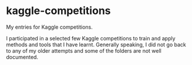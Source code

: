 # kaggle-competitions
My entries for Kaggle competitions.  


I participated in a selected few Kaggle competitions to train and apply methods and tools that I have learnt. Generally speaking, I did not go back to any of my older attempts and some of the folders are not well documented.
